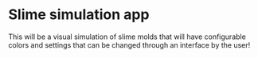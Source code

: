 # Slime simulation app

This will be a visual simulation of slime molds that will have configurable colors and settings that can be changed through an interface by the user!
